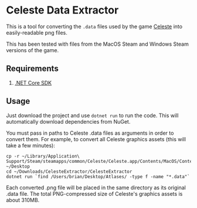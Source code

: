 Celeste Data Extractor
======================

This is a tool for converting the `.data` files used by the game [Celeste](http://www.celestegame.com/) into easily-readable png files. 

This has been tested with files from the MacOS Steam and Windows Steam versions of the game.

Requirements
------------

1. [.NET Core SDK](https://www.microsoft.com/net/download/)

Usage
-----

Just download the project and use `dotnet run` to run the code. This will automatically download dependencies from NuGet. 

You must pass in paths to Celeste .data files as arguments in order to convert them. For example, to convert all Celeste graphics assets (this will take a few minutes):

```
cp -r ~/Library/Application\ Support/Steam/steamapps/common/Celeste/Celeste.app/Contents/MacOS/Content/Graphics/Atlases/ ~/Desktop
cd ~/Downloads/CelesteExtractor/CelesteExtractor
dotnet run `find /Users/brian/Desktop/Atlases/ -type f -name "*.data"`
```

Each converted .png file will be placed in the same directory as its original .data file. The total PNG-compressed size of Celeste's graphics assets is about 310MB.
